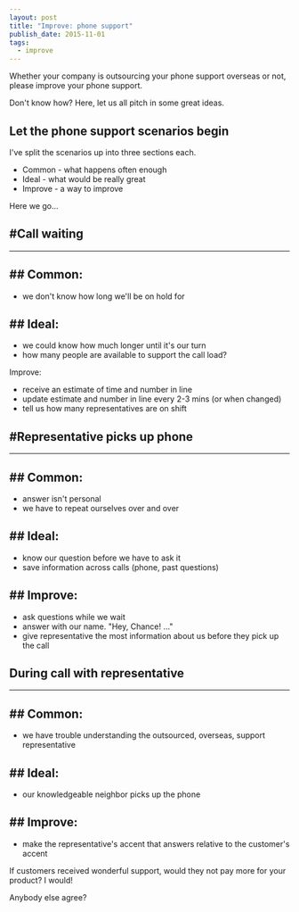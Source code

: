 ```yaml
---
layout: post
title: "Improve: phone support"
publish_date: 2015-11-01
tags:
  - improve
---
```


Whether your company is outsourcing your phone support overseas or not, please improve your phone support.

Don't know how? Here, let us all pitch in some great ideas.

## Let the phone support scenarios begin

I've split the scenarios up into three sections each.

- Common - what happens often enough
- Ideal - what would be really great
- Improve - a way to improve

Here we go...

## #Call waiting

---

## ## Common:

- we don't know how long we'll be on hold for

## ## Ideal:

- we could know how much longer until it's our turn
- how many people are available to support the call load?

Improve:

- receive an estimate of time and number in line
- update estimate and number in line every 2-3 mins (or when changed)
- tell us how many representatives are on shift

## #Representative picks up phone

---

## ## Common:

- answer isn't personal
- we have to repeat ourselves over and over

## ## Ideal:

- know our question before we have to ask it
- save information across calls (phone, past questions)

## ## Improve:

- ask questions while we wait
- answer with our name. "Hey, Chance! ..."
- give representative the most information about us before they pick up the call

## During call with representative

---

## ## Common:

- we have trouble understanding the outsourced, overseas, support representative

## ## Ideal:

- our knowledgeable neighbor picks up the phone

## ## Improve:

- make the representative's accent that answers relative to the customer's accent

If customers received wonderful support, would they not pay more for your product? I would!

Anybody else agree?
